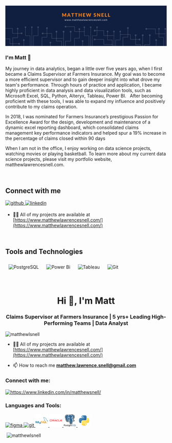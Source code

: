![Matt's GitHub Banner](https://github.com/MatthewLSnell/MatthewLSnell/blob/main/Github%20Banner.png)

### I'm Matt 👋

My journey in data analytics, began a little over five years ago, when I first became a Claims Supervisor at Farmers Insurance. My goal was to become a more efficient supervisor and to gain deeper insight into what drove my team's performance. Through hours of practice and application, I became highly proficient in data analysis and data visualization tools, such as Microsoft Excel, SQL, Python, Alteryx, Tableau, Power BI.   After becoming proficient with these tools, I was able to expand my influence and positively contribute to my claims operation. 

In 2018, I was nominated for Farmers Insurance’s prestigious Passion for Excellence Award for the design, development and maintenance of a dynamic excel reporting dashboard, which consolidated claims management key performance indicators and helped spur a 19% increase in the percentage of claims closed within 90 days

When I am not in the office, I enjoy working on data science projects, watching movies or playing basketball.  To learn more about my current data science projects, please visit my portfolio website, matthewlawrencesnell.com. </div>  


<p>&nbsp;</p>

## Connect with me  
<a href="https://github.com/MatthewLSnell" target="_blank">
<img src=https://img.shields.io/badge/github-%2324292e.svg?&style=for-the-badge&logo=github&logoColor=white alt=github style="margin-bottom: 5px;" />
</a>
<a href="https://linkedin.com/in/matthewsnell" target="_blank">
<img src=https://img.shields.io/badge/linkedin-%231E77B5.svg?&style=for-the-badge&logo=linkedin&logoColor=white alt=linkedin style="margin-bottom: 5px;" />
</a>  
</div> 


- 👨‍💻 All of my projects are available at [https://www.matthewlawrencesnell.com/](https://www.matthewlawrencesnell.com/)

<p>&nbsp;</p>

## Tools and Technologies 
<img style="margin: 10px" src="https://profilinator.rishav.dev/skills-assets/postgresql-original-wordmark.svg" alt="PostgreSQL" height="50" />  <img style="margin: 10px" src="https://profilinator.rishav.dev/skills-assets/powerbi.png" alt="Power Bi" height="50" /> <img style="margin: 10px" src="https://profilinator.rishav.dev/skills-assets/tableau.svg" alt="Tableau" height="50" /> <img style="margin: 10px" src="https://profilinator.rishav.dev/skills-assets/git-scm-icon.svg" alt="Git" height="50" />  




</td><td valign="top" width="33%">



</td></tr></table>  

<br/>  

<h1 align="center">Hi 👋, I'm Matt</h1>
<h3 align="center">Claims Supervisor at Farmers Insurance | 5 yrs+ Leading High-Performing Teams | Data Analyst</h3>

<p align="left"> <img src="https://komarev.com/ghpvc/?username=matthewlsnell&label=Profile%20views&color=0e75b6&style=flat" alt="matthewlsnell" /> </p>

- 👨‍💻 All of my projects are available at [https://www.matthewlawrencesnell.com/](https://www.matthewlawrencesnell.com/)

- 📫 How to reach me **matthew.lawrence.snell@gmail.com**

<h3 align="left">Connect with me:</h3>
<p align="left">
<a href="https://linkedin.com/in/https://www.linkedin.com/in/matthewsnell/" target="blank"><img align="center" src="https://raw.githubusercontent.com/rahuldkjain/github-profile-readme-generator/master/src/images/icons/Social/linked-in-alt.svg" alt="https://www.linkedin.com/in/matthewsnell/" height="30" width="40" /></a>
</p>

<h3 align="left">Languages and Tools:</h3>
<p align="left"> <a href="https://www.figma.com/" target="_blank" rel="noreferrer"> <img src="https://www.vectorlogo.zone/logos/figma/figma-icon.svg" alt="figma" width="40" height="40"/> </a> <a href="https://git-scm.com/" target="_blank" rel="noreferrer"> <img src="https://www.vectorlogo.zone/logos/git-scm/git-scm-icon.svg" alt="git" width="40" height="40"/> </a> <a href="https://www.mysql.com/" target="_blank" rel="noreferrer"> <img src="https://raw.githubusercontent.com/devicons/devicon/master/icons/mysql/mysql-original-wordmark.svg" alt="mysql" width="40" height="40"/> </a> <a href="https://www.oracle.com/" target="_blank" rel="noreferrer"> <img src="https://raw.githubusercontent.com/devicons/devicon/master/icons/oracle/oracle-original.svg" alt="oracle" width="40" height="40"/> </a> <a href="https://www.postgresql.org" target="_blank" rel="noreferrer"> <img src="https://raw.githubusercontent.com/devicons/devicon/master/icons/postgresql/postgresql-original-wordmark.svg" alt="postgresql" width="40" height="40"/> </a> <a href="https://www.python.org" target="_blank" rel="noreferrer"> <img src="https://raw.githubusercontent.com/devicons/devicon/master/icons/python/python-original.svg" alt="python" width="40" height="40"/> </a> </p>

<p>&nbsp;<img align="center" src="https://github-readme-stats.vercel.app/api?username=matthewlsnell&show_icons=true&locale=en" alt="matthewlsnell" /></p>



